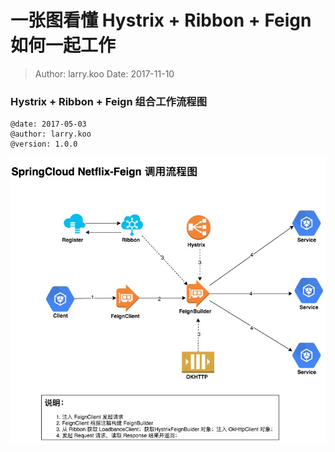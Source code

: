 一张图看懂 Hystrix + Ribbon + Feign 如何一起工作
===

> Author: larry.koo Date: 2017-11-10

### Hystrix + Ribbon + Feign 组合工作流程图

```
@date: 2017-05-03
@author: larry.koo
@version: 1.0.0
```

![](/chart/assets/feign-process.jpg)